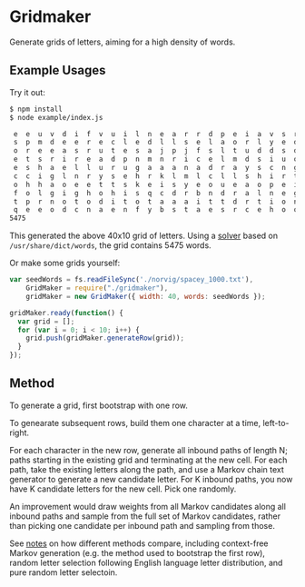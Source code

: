 Gridmaker
=========

Generate grids of letters, aiming for a high density of words.

Example Usages
--------------

Try it out:

```bash
$ npm install
$ node example/index.js

 e  e  u  v  d  i  f  v  u  i  l  n  e  a  r  r  d  p  e  i  a  v  s  r  l  i  o  s  r  l  e  e  s  c  t  p  j  r  f  f
 s  p  m  d  e  e  r  e  c  l  e  d  l  l  s  e  l  a  o  r  l  y  e  d  e  d  n  n  t  e  j  o  p  o  s  o  e  o  o  i
 o  r  e  e  a  s  r  u  t  e  s  a  j  p  j  f  s  l  t  u  d  d  s  d  r  d  o  i  t  c  u  e  c  p  u  m  f  f  g  l
 e  t  s  r  i  r  e  a  d  p  n  m  n  r  i  c  e  l  m  d  s  i  u  o  a  c  n  e  t  p  l  c  r  d  r  a  t  h  o  s
 e  s  h  a  e  l  l  u  r  u  g  a  a  a  n  a  d  r  a  y  s  c  n  g  u  a  h  t  m  e  d  o  e  i  n  i  i  t  i  m
 c  c  i  g  l  n  r  y  s  e  h  r  k  l  m  l  c  l  l  s  h  i  r  t  r  g  l  e  e  y  n  i  s  d  c  a  t  c  o  t
 o  h  h  a  o  e  e  t  t  s  k  e  i  s  y  e  o  u  e  a  o  p  e  i  o  o  e  d  e  d  g  e  e  o  e  l  l  e  k  r
 f  o  l  g  i  g  h  o  h  i  s  q  c  d  r  b  n  d  r  a  l  n  e  g  h  s  b  s  p  d  i  a  w  s  l  o  s  e  e  i
 t  p  r  n  o  t  o  d  i  t  o  t  a  a  a  i  t  t  d  r  t  i  o  n  t  c  l  o  i  i  i  s  i  m  s  d  t  r  n  s
 q  e  e  o  d  c  n  a  e  n  f  y  b  s  t  a  e  s  r  c  e  h  o  o  o  o  s  g  v  d  t  o  p  l  i  k  y  d  u  i
5475
```

This generated the above 40x10 grid of letters.  Using a
[solver](https://github.com/BinaryMuse/boggle-solver) based on
`/usr/share/dict/words`, the grid contains 5475 words.

Or make some grids yourself:

```javascript
var seedWords = fs.readFileSync('./norvig/spacey_1000.txt'),
    GridMaker = require("./gridmaker"),
    gridMaker = new GridMaker({ width: 40, words: seedWords });

gridMaker.ready(function() {
  var grid = [];
  for (var i = 0; i < 10; i++) {
    grid.push(gridMaker.generateRow(grid));
  }
});
```

Method
------

To generate a grid, first bootstrap with one row.

To genearate subsequent rows, build them one character at a time, left-to-right.

For each character in the new row, generate all inbound paths of length N;
paths starting in the existing grid and terminating at the new cell.  For each
path, take the existing letters along the path, and use a Markov chain text
generator to generate a new candidate letter.  For K inbound paths, you now
have K candidate letters for the new cell.  Pick one randomly.

An improvement would draw weights from all Markov candidates along all inbound
paths and sample from the full set of Markov candidates, rather than picking
one candidate per inbound path and sampling from those.

See [notes](notes.txt) on how different methods compare, including
context-free Markov generation (e.g. the method used to bootstrap the first row),
random letter selection following English language letter distribution, and
pure random letter selectoin.
